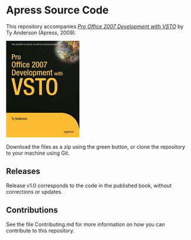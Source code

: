 # Apress Source Code

This repository accompanies [*Pro Office 2007 Development with VSTO*](http://www.apress.com/9781430210726) by Ty Anderson (Apress, 2009).

![Cover image](9781430210726.jpg)

Download the files as a zip using the green button, or clone the repository to your machine using Git.

## Releases

Release v1.0 corresponds to the code in the published book, without corrections or updates.

## Contributions

See the file Contributing.md for more information on how you can contribute to this repository.
